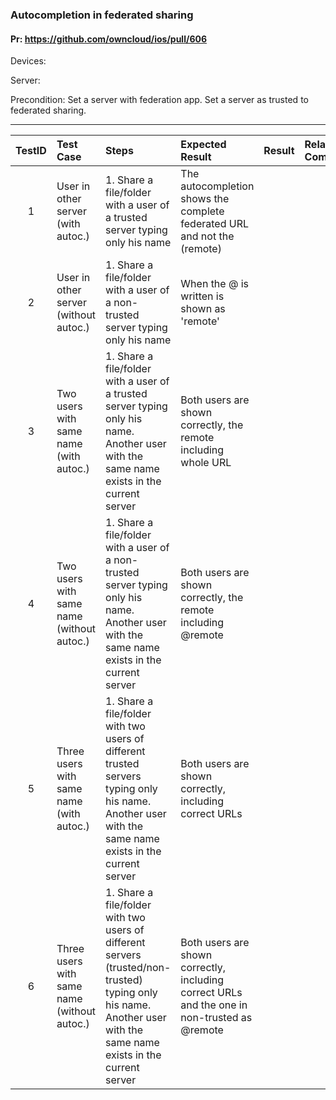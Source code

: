 ###  Autocompletion in federated sharing 

#### Pr: https://github.com/owncloud/ios/pull/606 

Devices:

Server:

Precondition: Set a server with federation app. Set a server as trusted to federated sharing.

---

 
| TestID | Test Case | Steps | Expected Result | Result | Related Comment |
| :-----: | :------- | :---- | :-------------- | :----: | :-------------- |
| 1 | User in other server (with autoc.)|  1. Share a file/folder with a user of a trusted server typing only his name| The autocompletion shows the complete federated URL and not the (remote)|||
| 2 | User in other server (without autoc.) |  1. Share a file/folder with a user of a non-trusted server typing only his name| When the @ is written is shown as 'remote'|||
| 3 | Two users with same name  (with autoc.) |  1. Share a file/folder with a user of a trusted server typing only his name. Another user with the same name exists in the current server| Both users are shown correctly, the remote including whole URL|||
| 4 | Two users with same name  (without autoc.) |  1. Share a file/folder with a user of a non-trusted server typing only his name. Another user with the same name exists in the current server| Both users are shown correctly, the remote including @remote|||
| 5 | Three users with same name  (with autoc.) |  1. Share a file/folder with two users of different trusted servers typing only his name. Another user with the same name exists in the current server| Both users are shown correctly, including correct URLs|||
| 6 | Three users with same name  (without autoc.) |  1. Share a file/folder with two users of different servers (trusted/non-trusted) typing only his name. Another user with the same name exists in the current server| Both users are shown correctly, including correct URLs and the one in non-trusted as @remote|||
